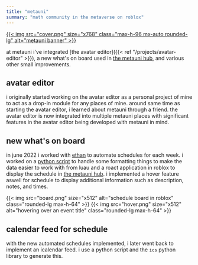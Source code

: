 ```yaml
---
title: "metauni"
summary: "math community in the metaverse on roblox"
---
```


[{{< img src="cover.png" size="x768" class="max-h-96 mx-auto rounded-lg" alt="metauni banner" >}}](https://metauni.org/)

at metauni i've integrated [the avatar editor]({{< ref "/projects/avatar-editor" >}}), a new what's on board used in [the metauni hub](https://www.roblox.com/games/8165000775/metauni-Hub), and various other small improvements. 

## avatar editor

i originally started working on the avatar editor as a personal project of mine to act as a drop-in module for any places of mine. around same time as starting the avatar editor, i learned about metauni through a friend. the avatar editor is now integrated into multiple metauni places with significant features in the avatar editor being developed with metauni in mind. 

## new what's on board

in june 2022 i worked with [ethan](https://ecurtiss.dev) to automate schedules for each week. i worked on a [python script](https://github.com/metauni/metauni.github.io/blob/main/schedule/update-data-store.py) to handle some formatting things to make the data easier to work with from luau and a roact application in roblox to display the schedule in [the metauni hub](https://www.roblox.com/games/8165000775/metauni-Hub). i implemented a hover feature aswell for schedule to display additional information such as description, notes, and times. 

<div class="flex flex-wrap gap-4 not-prose">
{{< img src="board.png" size="x512" alt="schedule board in roblox" class="rounded-lg max-h-64" >}}
{{< img src="hover.png" size="x512" alt="hovering over an event title" class="rounded-lg max-h-64" >}}
</div>

## calendar feed for schedule

with the new automated schedules implemented, i later went back to implement an icalendar feed. i use a python script and the `ics` python library to generate this. 
